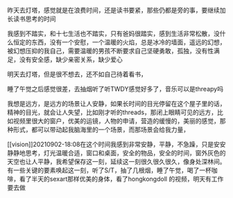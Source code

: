昨天去灯塔，感觉就是在浪费时间，还是读书要紧，那些仍都是旁的事，要继续加长读书思考的时间

我感到不踏实，和十七生活也不踏实，只有爸妈很踏实，感到生活非常松散，没什么恒定的东西，没有一个安慰，一个温暖的火焰，总是冰冷的墙面，遥远的幻想，被幻想压抑的我自己，需要温暖的男孩不断要求自己坚硬勇敢，孤独，没有性满足，没有安全感，缺少亲密关系，缺少爱心

明天去灯塔，但是很不想去，还不如自己待着看书，

睡了午觉之后感觉很差，去抽烟听了听TWDY感觉好多了，音乐可以是threapy吗

我想是远方，是远方的场景让人安静，如果长时间的目光停留在这个屋子里的话，精神的目光，就会让人失望，比如刚才听的threads，那闭上眼睛可见的远方，比如视频里很大的窗户，优美的运镜，人物的申请，营造的缓慢的，美丽的感觉，那种形式，都可以带动起我脑海里的一个场景，而那场景会给我力量，

[[vision]]20210902-18:08在这个时间我感到非常安静，平静，不急躁，只是安安静静地思考，灯光温暖合适，窗口和桌面，安全的物品，安全的时间，窗外灰色的天空也让人平静，我希望保存这一刻，延续这一刻很久很久很久，像身处深林间。有一些关键的要素唤起这一刻，听了S/T，抽了几根烟，睡了午觉，喝了一杯咖啡，看了半天的sexart那样优美的身体，看了hongkongdoll 的视频，明天有工作要去做
